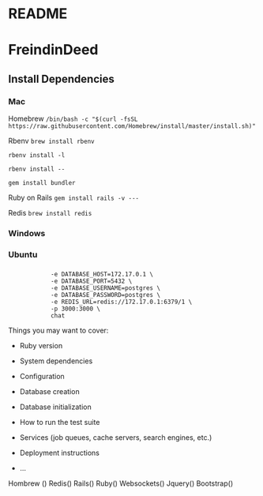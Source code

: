 # README

# FreindinDeed

## Install Dependencies 
### Mac
Homebrew
`/bin/bash -c "$(curl -fsSL https://raw.githubusercontent.com/Homebrew/install/master/install.sh)"`

Rbenv
`brew install rbenv`

`rbenv install -l`

`rbenv install --`

`gem install bundler`

Ruby on Rails
`gem install rails -v ---`

Redis
`brew install redis`

### Windows

### Ubuntu

###

```docker run --name chat-web \
            -e DATABASE_HOST=172.17.0.1 \
            -e DATABASE_PORT=5432 \
            -e DATABASE_USERNAME=postgres \
            -e DATABASE_PASSWORD=postgres \
            -e REDIS_URL=redis://172.17.0.1:6379/1 \
            -p 3000:3000 \
            chat
```

Things you may want to cover:

* Ruby version

* System dependencies

* Configuration

* Database creation

* Database initialization

* How to run the test suite

* Services (job queues, cache servers, search engines, etc.)

* Deployment instructions

* ...

Hombrew ()
Redis()
Rails()
Ruby()
Websockets()
Jquery()
Bootstrap()
